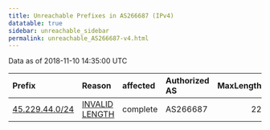 ```yaml
---
title: Unreachable Prefixes in AS266687 (IPv4)
datatable: true
sidebar: unreachable_sidebar
permalink: unreachable_AS266687-v4.html
---
```


Data as of 2018-11-10 14:35:00 UTC


<div class="datatable-begin"></div>

| Prefix                                                 | Reason                                                                                                    | affected   | Authorized AS   |   MaxLength | Anchor                                         |   unreachable /24s |
|:-------------------------------------------------------|:----------------------------------------------------------------------------------------------------------|:-----------|:----------------|------------:|:-----------------------------------------------|-------------------:|
| [45.229.44.0/24](https://stat.ripe.net/45.229.44.0/24) | [INVALID LENGTH](https://rpki-validator.ripe.net/announcement-preview?asn=AS266687&prefix=45.229.44.0/24) | complete   | AS266687        |          22 | [LACNIC](unreachable_LACNIC_RPKI_Root-v4.html) |                  1 |

<div class="datatable-end"></div>